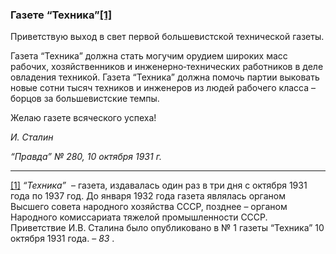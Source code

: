 ### Газете “Техника”[**[1]**](#_ftn1)

Приветствую выход в свет первой большевистской технической газеты.

Газета “Техника” должна стать могучим орудием широких масс рабочих, хозяйственников и инженерно‑технических работников в деле овладения техникой. Газета “Техника” должна помочь партии выковать новые сотни тысяч техников и инженеров из людей рабочего класса – борцов за большевистские темпы.

Желаю газете всяческого успеха!

_И. Сталин_

_“Правда” № 280, 10 октября 1931 г._

  

---

[[1]](#_ftnref1) _“Техника”_  – газета, издавалась один раз в три дня с октября 1931 года по 1937 год. До января 1932 года газета являлась органом Высшего совета народного хозяйства СССР, позднее – органом Народного комиссариата тяжелой промышленности СССР. Приветствие И.В. Сталина было опубликовано в № 1 газеты “Техника” 10 октября 1931 года. – _83_ .